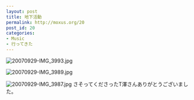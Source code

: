 ```yaml
---
layout: post
title: 地下活動
permalink: http://moxus.org/20
post_id: 20
categories: 
- Music
- 行ってきた
---
```


![20070929-IMG_3993.jpg](/images/20070929-IMG_3993.jpg)

![20070929-IMG_3989.jpg](/images/20070929-IMG_3989.jpg)

![20070929-IMG_3987.jpg](/images/20070929-IMG_3987.jpg)
さそってくださったT澤さんありがとうございました。